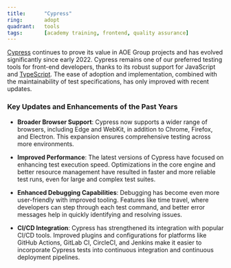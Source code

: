 ```yaml
---
title:      "Cypress"
ring:       adopt
quadrant:   tools
tags:       [academy training, frontend, quality assurance]
---
```


[Cypress](https://www.cypress.io/) continues to prove its value in AOE Group projects and has evolved significantly since early 2022. Cypress remains one of our preferred testing tools for front-end developers, thanks to its robust support for JavaScript and [TypeScript](/languages-and-frameworks/typescript/). The ease of adoption and implementation, combined with the maintainability of test specifications, has only improved with recent updates.

### Key Updates and Enhancements of the Past Years

- **Broader Browser Support**: Cypress now supports a wider range of browsers, including Edge and WebKit, in addition to Chrome, Firefox, and Electron. This expansion ensures comprehensive testing across more environments.

- **Improved Performance**: The latest versions of Cypress have focused on enhancing test execution speed. Optimizations in the core engine and better resource management have resulted in faster and more reliable test runs, even for large and complex test suites.

- **Enhanced Debugging Capabilities**: Debugging has become even more user-friendly with improved tooling. Features like time travel, where developers can step through each test command, and better error messages help in quickly identifying and resolving issues.

- **CI/CD Integration**: Cypress has strengthened its integration with popular CI/CD tools. Improved plugins and configurations for platforms like GitHub Actions, GitLab CI, CircleCI, and Jenkins make it easier to incorporate Cypress tests into continuous integration and continuous deployment pipelines.
